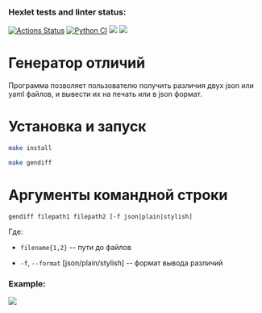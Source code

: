 ### Hexlet tests and linter status:
[![Actions Status](https://github.com/AlloKuz/python-project-50/actions/workflows/hexlet-check.yml/badge.svg)](https://github.com/AlloKuz/python-project-50/actions)
[![Python CI](https://github.com/AlloKuz/python-project-50/actions/workflows/build.yaml/badge.svg)](https://github.com/AlloKuz/python-project-50/actions/workflows/build.yaml)
<a href="https://codeclimate.com/github/AlloKuz/python-project-50/maintainability"><img src="https://api.codeclimate.com/v1/badges/cc4fcd2766c14da697a0/maintainability" /></a>
<a href="https://codeclimate.com/github/AlloKuz/python-project-50/test_coverage"><img src="https://api.codeclimate.com/v1/badges/cc4fcd2766c14da697a0/test_coverage" /></a>

# Генератор отличий

Программа позволяет пользователю получить различия двух json или yaml файлов, и вывести их на печать или в json формат.

# Установка и запуск

```bash
make install

make gendiff
```

# Аргументы командной строки

`gendiff filepath1 filepath2 [-f json|plain|stylish]`

Где:
* `filename{1,2}` -- пути до файлов

* `-f`, `--format` [json/plain/stylish] -- формат вывода различий


### Example:

<a href="https://asciinema.org/a/sugv4onehOrZRP0OWerMCzkWN" target="_blank"><img src="https://asciinema.org/a/sugv4onehOrZRP0OWerMCzkWN.svg" /></a>
